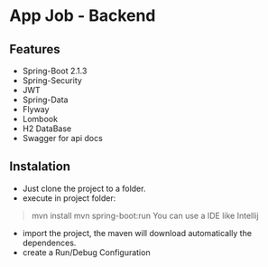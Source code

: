 # App Job - Backend

## Features
- Spring-Boot 2.1.3
- Spring-Security
- JWT
- Spring-Data
- Flyway
- Lombook
- H2 DataBase
- Swagger for api docs

## Instalation
- Just clone the project to a folder.
- execute in project folder:
> mvn install
> mvn spring-boot:run
You can use a IDE like Intellij
- import the project, the maven will download automatically the dependences.
- create a Run/Debug Configuration
